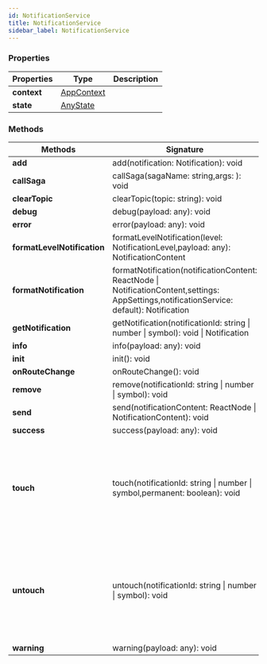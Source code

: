 ```yaml
---
id: NotificationService
title: NotificationService
sidebar_label: NotificationService
---
```




### Properties

| Properties | Type | Description |
| --------- | ---- | ----------- |
| **context** | [AppContext](/framework-api/interfaces/AppContext.md) |  |
| **state** | [AnyState](/framework-api/interfaces/AnyState.md) |  |


### Methods

| Methods | Signature | Description |
| --------- | ---- | ----------- |
| **add** | add(notification: Notification): void |  |
| **callSaga** | callSaga(sagaName: string,args: ): void |  |
| **clearTopic** | clearTopic(topic: string): void |  |
| **debug** | debug(payload: any): void |  |
| **error** | error(payload: any): void |  |
| **formatLevelNotification** | formatLevelNotification(level: NotificationLevel,payload: any): NotificationContent |  |
| **formatNotification** | formatNotification(notificationContent: ReactNode \| NotificationContent,settings: AppSettings,notificationService: default): Notification |  |
| **getNotification** | getNotification(notificationId: string \| number \| symbol): void \| Notification |  |
| **info** | info(payload: any): void |  |
| **init** | init(): void |  |
| **onRouteChange** | onRouteChange(): void |  |
| **remove** | remove(notificationId: string \| number \| symbol): void |  |
| **send** | send(notificationContent: ReactNode \| NotificationContent): void |  |
| **success** | success(payload: any): void |  |
| **touch** | touch(notificationId: string \| number \| symbol,permanent: boolean): void | This method is called whenever the auto-removal of the notification should be suspended |
| **untouch** | untouch(notificationId: string \| number \| symbol): void | This method is called whenever the auto-removal of the notification should be reactivated |
| **warning** | warning(payload: any): void |  |
